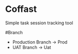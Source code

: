 # Coffast
Simple task session tracking tool 

#Branch 
 - Production Branch -> Prod
 - UAT Branch -> Uat